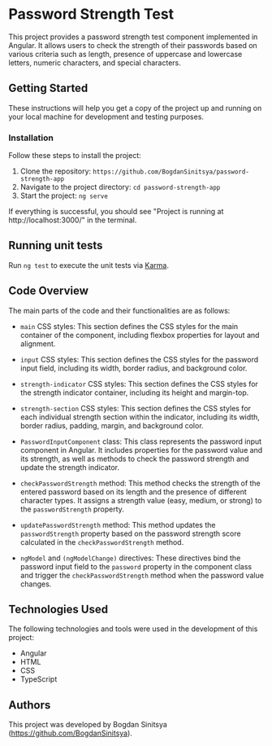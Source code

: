 # Password Strength Test

This project provides a password strength test component implemented in Angular. It allows users to check the strength of their passwords based on various criteria such as length, presence of uppercase and lowercase letters, numeric characters, and special characters.

## Getting Started

These instructions will help you get a copy of the project up and running on your local machine for development and testing purposes.

### Installation

Follow these steps to install the project:

1. Clone the repository: `https://github.com/BogdanSinitsya/password-strength-app`
2. Navigate to the project directory: `cd password-strength-app`
3. Start the project: `ng serve`

If everything is successful, you should see "Project is running at http://localhost:3000/" in the terminal.

## Running unit tests

Run `ng test` to execute the unit tests via [Karma](https://karma-runner.github.io).

## Code Overview

The main parts of the code and their functionalities are as follows:

- `main` CSS styles: This section defines the CSS styles for the main container of the component, including flexbox properties for layout and alignment.

- `input` CSS styles: This section defines the CSS styles for the password input field, including its width, border radius, and background color.

- `strength-indicator` CSS styles: This section defines the CSS styles for the strength indicator container, including its height and margin-top.

- `strength-section` CSS styles: This section defines the CSS styles for each individual strength section within the indicator, including its width, border radius, padding, margin, and background color.

- `PasswordInputComponent` class: This class represents the password input component in Angular. It includes properties for the password value and its strength, as well as methods to check the password strength and update the strength indicator.

- `checkPasswordStrength` method: This method checks the strength of the entered password based on its length and the presence of different character types. It assigns a strength value (easy, medium, or strong) to the `passwordStrength` property.

- `updatePasswordStrength` method: This method updates the `passwordStrength` property based on the password strength score calculated in the `checkPasswordStrength` method.

- `ngModel` and `(ngModelChange)` directives: These directives bind the password input field to the `password` property in the component class and trigger the `checkPasswordStrength` method when the password value changes.


## Technologies Used

The following technologies and tools were used in the development of this project:

- Angular
- HTML
- CSS
- TypeScript

## Authors

This project was developed by Bogdan Sinitsya (https://github.com/BogdanSinitsya).
